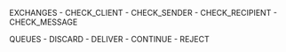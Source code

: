 EXCHANGES
	- CHECK_CLIENT
	- CHECK_SENDER
	- CHECK_RECIPIENT
	- CHECK_MESSAGE
	
	
QUEUES
	- DISCARD
	- DELIVER
	- CONTINUE
	- REJECT

